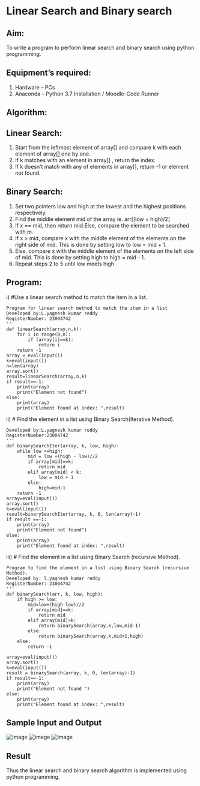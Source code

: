 # Linear Search and Binary search
## Aim:
To write a program to perform linear search and binary search using python programming.
## Equipment’s required:
1.	Hardware – PCs
2.	Anaconda – Python 3.7 Installation / Moodle-Code Runner
## Algorithm:
## Linear Search:
1.	Start from the leftmost element of array[] and compare k with each element of array[] one by one.
2.	If k matches with an element in array[] , return the index.
3.	If k doesn’t match with any of elements in array[], return -1 or element not found.
## Binary Search:
1.	Set two pointers low and high at the lowest and the highest positions respectively.
2.	Find the middle element mid of the array ie. arr[(low + high)/2]
3.	If x == mid, then return mid.Else, compare the element to be searched with m.
4.	If x > mid, compare x with the middle element of the elements on the right side of mid. This is done by setting low to low = mid + 1.
5.	Else, compare x with the middle element of the elements on the left side of mid. This is done by setting high to high = mid - 1.
6.	Repeat steps 2 to 5 until low meets high
## Program:
i)	#Use a linear search method to match the item in a list.
```
Program for linear search method to match the item in a list
Developed by:L.yagnesh kumar reddy
RegisterNumber: 23004742
'''
def linearSearch(array,n,k):
    for i in range(0,n):
        if (array[i]==k):
            return i
    return -1
array = eval(input())
k=eval(input())
n=len(array)
array.sort()
result=linearSearch(array,n,k)
if result==-1:
    print(array)
    print("Element not found")
else:
    print(array)
    print("Element found at index: ",result)
```
ii)	# Find the element in a list using Binary Search(Iterative Method).
```Program to find the element in a list using Binary Search(Iterative Method)..
Developed by:L.yagnesh kumar reddy
RegisterNumber:23004742 
'''
def binarySearchIter(array, k, low, high):
    while low <=high:
        mid = low +(high - low)//2
        if array[mid]==k:
            return mid
        elif array[mid] < k:
            low = mid + 1
        else:
            high=mid-1
    return -1
array=eval(input())
array.sort()
k=eval(input())
result=binarySearchIter(array, k, 0, len(array)-1)
if result ==-1:
    print(array)
    print("Element not found")
else:
    print(array)
    print("Element found at index: ",result)
```
iii)	# Find the element in a list using Binary Search (recursive Method).
```
Program to find the element in a list using Binary Search (recursive Method).
Developed by: l.yagnesh kumar reddy
RegisterNumber: 23004742
'''
def binarySearch(arr, k, low, high):
    if high >= low:
        mid=low+(high-low)//2
        if array[mid]==k:
            return mid
        elif array[mid]>k:
            return binarySearch(array,k,low,mid-1)
        else:
            return binarySearch(array,k,mid+1,high)
    else:
        return -1
        
array=eval(input())
array.sort()
k=eval(input())
result = binarySearch(array, k, 0, len(array)-1)
if result==-1:
    print(array)
    print("Element not found ")
else:
    print(array)
    print("Element found at index: ",result)
```
## Sample Input and Output
![image](https://github.com/23004742/Search-Algorithm/assets/150319318/47f9d520-e6f0-4020-84ee-778c737aa76d)
![image](https://github.com/23004742/Search-Algorithm/assets/150319318/1c383aec-3da2-4201-bb1d-d7088c482153)
![image](https://github.com/23004742/Search-Algorithm/assets/150319318/66840e78-6f38-4a81-bae6-40c226a92323)
## Result
Thus the linear search and binary search algorithm is implemented using python programming.
